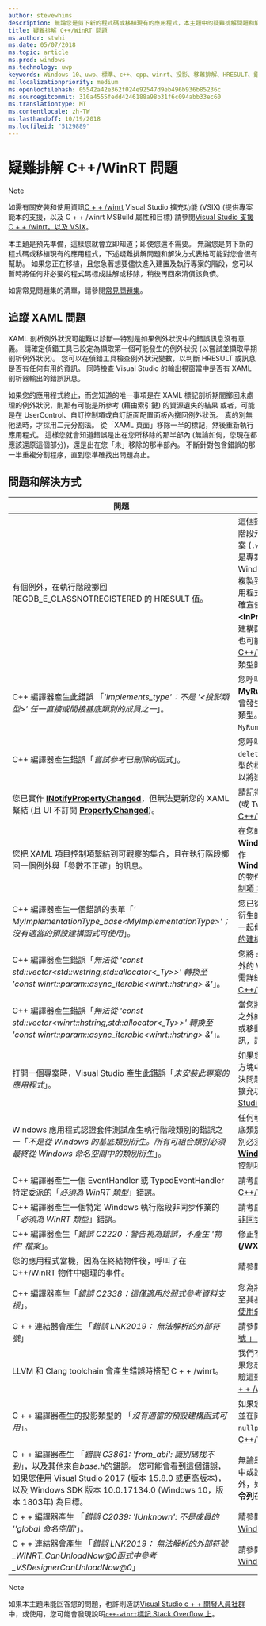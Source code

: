 ```yaml
---
author: stevewhims
description: 無論您是剪下新的程式碼或移植現有的應用程式，本主題中的疑難排解問題和解決方式表格可能對您會很有幫助。
title: 疑難排解 C++/WinRT 問題
ms.author: stwhi
ms.date: 05/07/2018
ms.topic: article
ms.prod: windows
ms.technology: uwp
keywords: Windows 10、uwp、標準、c++、cpp、winrt、投影、移難排解、HRESULT、錯誤
ms.localizationpriority: medium
ms.openlocfilehash: 05542a42e362f024e92547d9eb496b936b85236c
ms.sourcegitcommit: 310a4555fedd4246188a98b31f6c094abb33ec60
ms.translationtype: MT
ms.contentlocale: zh-TW
ms.lasthandoff: 10/19/2018
ms.locfileid: "5129889"
---
```

# <a name="troubleshooting-cwinrt-issues"></a>疑難排解 C++/WinRT 問題

> [!NOTE]
> 如需有關安裝和使用資訊[C + + /winrt](/windows/uwp/cpp-and-winrt-apis/intro-to-using-cpp-with-winrt) Visual Studio 擴充功能 (VSIX) (提供專案範本的支援，以及 C + + /winrt MSBuild 屬性和目標) 請參閱[Visual Studio 支援 C + + /winrt，以及 VSIX](intro-to-using-cpp-with-winrt.md#visual-studio-support-for-cwinrt-and-the-vsix)。

本主題是預先準備，這樣您就會立即知道；即使您還不需要。 無論您是剪下新的程式碼或移植現有的應用程式，下述疑難排解問題和解決方式表格可能對您會很有幫助。 如果您正在移植，且您急著想要儘快進入建置及執行專案的階段，您可以暫時將任何非必要的程式碼標成註解或移除，稍後再回來清償該負債。

如需常見問題集的清單，請參閱[常見問題集](faq.md)。

## <a name="tracking-down-xaml-issues"></a>追蹤 XAML 問題
XAML 剖析例外狀況可能難以診斷&mdash;特別是如果例外狀況中的錯誤訊息沒有意義。 請確定偵錯工具已設定為擷取第一個可能發生的例外狀況 (以嘗試並擷取早期剖析例外狀況)。 您可以在偵錯工具檢查例外狀況變數，以判斷 HRESULT 或訊息是否有任何有用的資訊。 同時檢查 Visual Studio 的輸出視窗當中是否有 XAML 剖析器輸出的錯誤訊息。

如果您的應用程式終止，而您知道的唯一事項是在 XAML 標記剖析期間擲回未處理的例外狀況，則那有可能是所參考 (藉由索引鍵) 的資源遺失的結果 或者，可能是在 UserControl、自訂控制項或自訂版面配置面板內擲回例外狀況。 真的別無他法時，才採用二元分割法。 從「XAML 頁面」移除一半的標記，然後重新執行應用程式。 這樣您就會知道錯誤是出在您所移除的那半部內 (無論如何，您現在都應該還原這個部分)，還是出在您「未」移除的那半部內。 不斷針對包含錯誤的那一半重複分割程序，直到您準確找出問題為止。

## <a name="symptoms-and-remedies"></a>問題和解決方式
| 問題 | 解決方式 |
|---------|--------|
| 有個例外，在執行階段擲回 REGDB_E_CLASSNOTREGISTERED 的 HRESULT 值。 | 這個錯誤的其中一個原因是無法載入您的 Windows 執行階段元件。 請確定元件的 Windows 執行階段中繼資料檔案 (`.winmd`) 具有與元件二進位相同的名稱 ( `.dll`)，這也是專案名稱以及根命名空間的名稱。 也會確保，Windows 執行階段中繼資料和二進位已由建置程序正確複製到使用中應用程式`Appx`資料夾。 並且確認使用中的應用程式 `AppxManifest.xml`(也在`Appx`資料夾) 包含一個正確宣告啟動類別與二進位檔案名稱的 **&lt;InProcessServer&gt;** 元素。 如果您透過投影類型的預設建構函式犯了具現化一個本機實作執行階段類別的錯誤，也可能會發生這個錯誤。 請參閱 [XAML 控制項；繫結至 C++/WinRT 屬性](binding-property.md) 了解如何正確此時使用該案例中的投影類型的詳細資訊。 |
| C++ 編譯器產生此錯誤 「*'implements_type'：不是 '&lt;投影類型&gt;' 任一直接或間接基底類別的成員之一*」。 | 您呼叫 **make** 實作類型的不完整命名空間名稱 (例如，**MyRuntimeClass**)，且您尚未包含該類型的標頭時，便會發生此情況。 編譯器解譯 **MyRuntimeClass** 做為投影類型。 解決方案會包含適用於您實作類型的標頭 (例如，`MyRuntimeClass.h`)。 |
| C++ 編譯器產生錯誤「*嘗試參考已刪除的函式*」。 | 您呼叫 **make** 且您做為範本參數傳遞的實作類型有一個 `= delete` 預設建構函式時，便會發生此情況。 編輯實作類型的標頭檔案，並變更 `= delete` 為 `= default`。 您也可以將建構函式新增至適用於執行階段類別的 IDL。 |
| 您已實作 [**INotifyPropertyChanged**](/uwp/api/windows.ui.xaml.data.inotifypropertychanged)，但無法更新您的 XAML 繫結 (且 UI 不訂閱 [**PropertyChanged**](/uwp/api/windows.ui.xaml.data.inotifypropertychanged.PropertyChanged))。 | 請記得在 XAML 標記中的繫結運算式上設定 `Mode=OneWay` (或 TwoWay)。 請參閱 [XAML 控制項；繫結一個 C++/WinRT 屬性](binding-property.md)。 |
| 您把 XAML 項目控制項繫結到可觀察的集合，且在執行階段擲回一個例外與「參數不正確」的訊息。 | 在您的 IDL 和實作中，宣告任何可觀察的集合做為類型 **Windows.Foundation.Collections.IVector<IInspectable>**。 但傳回實作 **Windows.Foundation.Collections.IObservableVector<T>** 的物件，其中 T 為您的元素類型。 請參閱 [XAML 項目控制項；繫結一個 C++/WinRT 集合](binding-collection.md)。  |
| C++ 編譯器產生一個錯誤的表單「*' MyImplementationType_base&lt;MyImplementationType&gt;'；沒有適當的預設建構函式可使用*」。|您已從有一個非小型建構函式衍生時，這可能會發生。 您衍生的類型建構函式需要與需要基本類型建構函式的參數一起傳遞。 如需一個已執行的範例，請參閱 [從一個不小的建構函式衍生](author-apis.md#deriving-from-a-type-that-has-a-non-default-constructor)。|
| C++ 編譯器產生錯誤「*無法從 'const std::vector&lt;std::wstring,std::allocator&lt;_Ty&gt;&gt;' 轉換至 'const winrt::param::async_iterable&lt;winrt::hstring&gt; &'*」。|您將 std::wstring 的 std::vector 傳遞到除了一個集合之外的 Windows 執行階段 API，便可能會發生此情況。 如需詳細資訊，請參閱 [標準 C++ 資料類型與 C++/WinRT](std-cpp-data-types.md)。|
| C++ 編譯器產生錯誤「*無法從 'const std::vector&lt;winrt::hstring,std::allocator&lt;_Ty&gt;&gt;' 轉換至 'const winrt::param::async_iterable&lt;winrt::hstring&gt; &'*」。|當您將 winrt::hstring 的 std::vector 傳遞至除了一個集合之外的 Windows 執行階段 API，且您已沒有將向量複製或移動到非同步被呼叫者，便會發生此情況。 如需詳細資訊，請參閱 [標準 C++ 資料類型與 C++/WinRT](std-cpp-data-types.md)。|
| 打開一個專案時，Visual Studio 產生此錯誤「*未安裝此專案的應用程式*」。|如果您尚未開始，您需要從 Visual Studio 的**新專案**對話方塊中安裝 **C++ 開發 Windows 通用工具**。 如果無法解決問題，則此專案可能取決於 C++/WinRT Visual Studio 擴充功能 (VSIX) (請查閱[適用於 C++/WinRT 的 Visual Studio 支援，以及 VSIX](intro-to-using-cpp-with-winrt.md#visual-studio-support-for-cwinrt-and-the-vsix))。|
| Windows 應用程式認證套件測試產生執行階段類別的錯誤之一「*不是從 Windows 的基底類別衍生。所有可組合類別必須最終從 Windows 命名空間中的類別衍生*」。|任何執行階段類別 （在您的應用程式中宣告） 衍生自基底類別，稱為 「*可組合*類別。 可組合類別的最終基底類別必須是來自 windows.* 命名空間; 類型例如， [**Windows.UI.Xaml.DependencyObject**](/uwp/api/windows.ui.xaml.dependencyobject)。 請參閱[XAML 控制項; 繫結至 C + + /winrt 屬性](binding-property.md)如需詳細資訊。|
| C++ 編譯器產生一個 EventHandler 或 TypedEventHandler 特定委派的「*必須為 WinRT 類型*」錯誤。|請考慮改用 **winrt::delegate&lt;...T&gt;**。 請參閱 [在 C++/WinRT 中撰寫事件](author-events.md)。|
| C++ 編譯器產生一個特定 Windows 執行階段非同步作業的「*必須為 WinRT 類型*」錯誤。|請考慮改傳回平行模式程式庫 (PPL) [**工作**](https://msdn.microsoft.com/library/hh750113)。 請查閱[並行和非同步作業](concurrency.md)。|
| C++ 編譯器產生「*錯誤 C2220：警告視為錯誤，不產生 '物件' 檔案*」。|修正警告，或設定 **C/C++** > **一般** > **視警告為錯誤**為**No (/WX-)**。|
| 您的應用程式當機，因為在終結物件後，呼叫了在 C++/WinRT 物件中處理的事件。|請參閱[安全地存取*此*指標事件處理委派](weak-references.md#safely-accessing-the-this-pointer-with-an-event-handling-delegate)。|
| C++ 編譯器產生「*錯誤 C2338：這僅適用於弱式參考資料支援*」。|您為將 **winrt::no_weak_ref** 標記結構做為範本引數傳遞至其基底類別的類型，要求一個弱式參考資料。 請參閱[不使用弱式參考資料支援](weak-references.md#opting-out-of-weak-reference-support)。|
| C + + 連結器會產生 「*錯誤 LNK2019： 無法解析的外部符號*」|請參閱[為何連結器給我 「 LNK2019： 無法解析的外部符號 」 錯誤？](faq.md#why-is-the-linker-giving-me-a-lnk2019-unresolved-external-symbol-error)。|
| LLVM 和 Clang toolchain 會產生錯誤時搭配 C + + /winrt。|我們不支援 LLVM 和 Clang toolchain C + /winrt，但如果您想要模擬我們如何使用它在內部，則您可能會嘗試實驗這類中所述的其中一個[可以使用 LLVM/Clang 來編譯 C + + /winrt？](faq.md#can-i-use-llvmclang-to-compile-with-cwinrt)。|
| C + + 編譯器產生的投影類型的 「*沒有適當的預設建構函式可用*」。 | 如果您嘗試要延遲初始化的執行階段類別物件，或使用，並在同一個專案中，實作執行階段類別，則您必須呼叫`nullptr_t`建構函式。 如需詳細資訊，請參閱 [使用 C++/WinRT 取用 API](consume-apis.md)。 |
| C + + 編譯器產生 「*錯誤 C3861: 'from_abi': 識別碼找不到*」，以及其他來自*base.h*的錯誤。 您可能會看到這個錯誤，如果您使用 Visual Studio 2017 (版本 15.8.0 或更高版本)，以及 Windows SDK 版本 10.0.17134.0 (Windows 10，版本 1803年) 為目標。 | 無論是目標更新版本 （更多符合） 版本的 Windows SDK 中或設定專案屬性**C/c + +** > **語言** > **一致性模式： 否**(此外，如果 **/ 寬鬆-** 會出現在專案屬性**C/c + +**  > **語言** > **命令列**在**其他選項**，然後刪除它)。 |
| C + + 編譯器產生 「*錯誤 C2039: 'IUnknown': 不是成員的 '\'global 命名空間'*」。 | 請參閱[How 重定您 C + + /winrt 專案，以更新版本的 Windows SDK](news.md#how-to-retarget-your-cwinrt-project-to-a-later-version-of-the-windows-sdk)。 |
| C + + 連結器會產生 「*錯誤 LNK2019： 無法解析的外部符號_WINRT_CanUnloadNow@0函式中參考_VSDesignerCanUnloadNow@0*」 | 請參閱[How 重定您 C + + /winrt 專案，以更新版本的 Windows SDK](news.md#how-to-retarget-your-cwinrt-project-to-a-later-version-of-the-windows-sdk)。 |

> [!NOTE]
> 如果本主題未能回答您的問題，也許則造訪[Visual Studio c + + 開發人員社群](https://developercommunity.visualstudio.com/spaces/62/index.html)中，或使用，您可能會發現說明[`c++-winrt`標記 Stack Overflow 上](https://stackoverflow.com/questions/tagged/c%2b%2b-winrt)。
